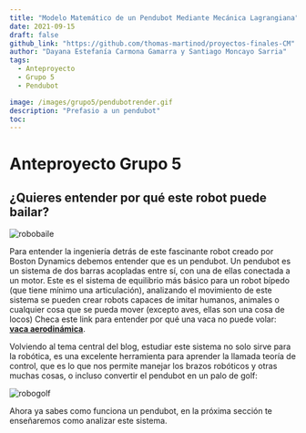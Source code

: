 ```yaml
---
title: "Modelo Matemático de un Pendubot Mediante Mecánica Lagrangiana"
date: 2021-09-15
draft: false
github_link: "https://github.com/thomas-martinod/proyectos-finales-CM"
author: "Dayana Estefanía Carmona Gamarra y Santiago Moncayo Sarria"
tags:
  - Anteproyecto
  - Grupo 5
  - Pendubot

image: /images/grupo5/pendubotrender.gif
description: "Prefasio a un pendubot"
toc:
---
```

# Anteproyecto Grupo 5
## ¿Quieres entender por qué este robot puede bailar?

![robobaile](/images/grupo5/robobaile.gif)

Para entender la ingeniería detrás de este fascinante robot creado por Boston Dynamics debemos entender que es un pendubot.
Un pendubot es un sistema de dos barras acopladas entre sí, con una de ellas conectada a un motor. Este es el sistema de equilibrio más básico para un robot bípedo (que tiene mínimo una articulación), analizando el movimiento de este sistema se pueden crear robots capaces de imitar humanos, animales o cualquier cosa que se pueda mover (excepto aves, ellas son una cosa de locos) Checa este link para entender por qué una vaca no puede volar: **[vaca aerodinámica](https://vm.tiktok.com/ZMMYN9BKm/)**. 

Volviendo al tema central del blog, estudiar este sistema no solo sirve para la robótica, es una excelente herramienta para aprender la llamada teoría de control, que es lo que nos permite manejar los brazos robóticos y otras muchas cosas, o incluso convertir el pendubot en un palo de golf:

![robogolf](/images/grupo5/robogolf.gif)

Ahora ya sabes como funciona un pendubot, en la próxima sección te enseñaremos como analizar este sistema.

